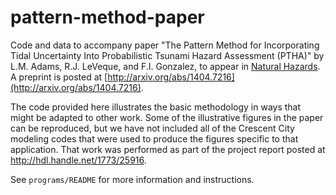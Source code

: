 pattern-method-paper
====================

Code and data to accompany paper "The Pattern Method for Incorporating Tidal
Uncertainty Into Probabilistic Tsunami Hazard Assessment (PTHA)" by L.M.
Adams, R.J. LeVeque, and F.I. Gonzalez, to appear in 
[Natural Hazards](http://link.springer.com/journal/11069).
A preprint is posted at
[http://arxiv.org/abs/1404.7216](http://arxiv.org/abs/1404.7216).

The code provided here illustrates the basic methodology in ways that might
be adapted to other work.  Some of the illustrative figures in the paper can be
reproduced, but we have not included all of the Crescent City modeling codes
that were used to produce the figures specific to that application.  That
work was performed as part of the project report posted at
http://hdl.handle.net/1773/25916.

See `programs/README` for more information and instructions.
